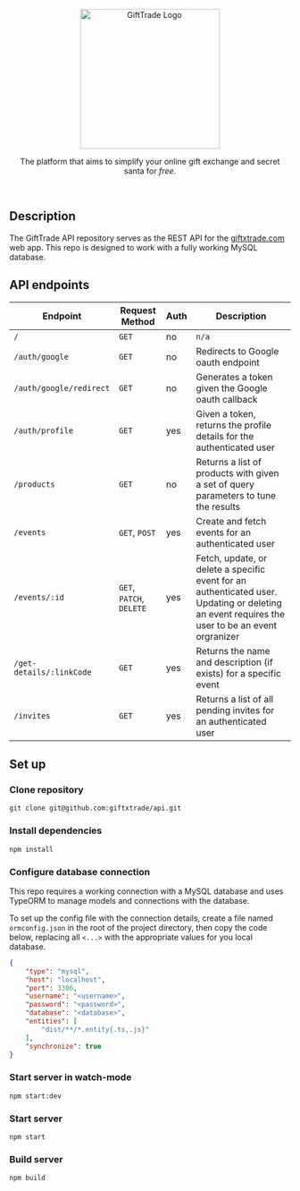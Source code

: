 <p align="center">
    <a href="http://giftxtrade.com/" target="blank">
        <!-- <img src="https://giftxtrade.com/logos/logo_profile_rounded.svg" width='50' alt="GiftTrade Logo" /> -->
        <img src="https://giftxtrade.com/logos/logotype_rounded_color.svg" width='250' alt="GiftTrade Logo" />
    </a>
</p>

<p align="center">
    The platform that aims to simplify your online gift exchange and secret santa for <i>free</i>.
</p>

<br />

## Description
The GiftTrade API repository serves as the REST API for the [giftxtrade.com](https://giftxtrade.com) web app. This repo is designed to work with a fully working MySQL database.

## API endpoints
| Endpoint                            | Request Method           | Auth | Description                      |
| ----------------------------------- | ------------------------ | ---- | -------------------------------- |
| `/`                                 | `GET`                    | no   | `n/a` |
| `/auth/google`                      | `GET`                    | no   | Redirects to Google oauth endpoint |
| `/auth/google/redirect`             | `GET`                    | no   | Generates a token given the Google oauth callback |
| `/auth/profile`                     | `GET`                    | yes  | Given a token, returns the profile details for the authenticated user |
| `/products`                         | `GET`                    | no   | Returns a list of products with given a set of query parameters to tune the results |
| `/events`                           | `GET`, `POST`            | yes  | Create and fetch events for an authenticated user |
| `/events/:id`                       | `GET`, `PATCH`, `DELETE` | yes  | Fetch, update, or delete a specific event for an authenticated user. Updating or deleting an event requires the user to be an event orgranizer |
| `/get-details/:linkCode`            | `GET`                    | yes  | Returns the name and description (if exists) for a specific event |
| `/invites`                          | `GET`                    | yes  | Returns a list of all pending invites for an authenticated user |

## Set up

### Clone repository
```
git clone git@github.com:giftxtrade/api.git
```

### Install dependencies
```
npm install
```

### Configure database connection
This repo requires a working connection with a MySQL database and uses TypeORM to manage models and connections with the database.

To set up the config file with the connection details, create a file named `ormconfig.json` in the root of the project directory, then copy the code below, replacing all `<...>` with the appropriate values for you local database.
```json
{
    "type": "mysql",
    "host": "localhost",
    "port": 3306,
    "username": "<username>",
    "password": "<password>",
    "database": "<database>",
    "entities": [
        "dist/**/*.entity{.ts,.js}"
    ],
    "synchronize": true
}
```

### Start server in watch-mode
```
npm start:dev
```

### Start server
```
npm start
```

### Build server
```
npm build
```